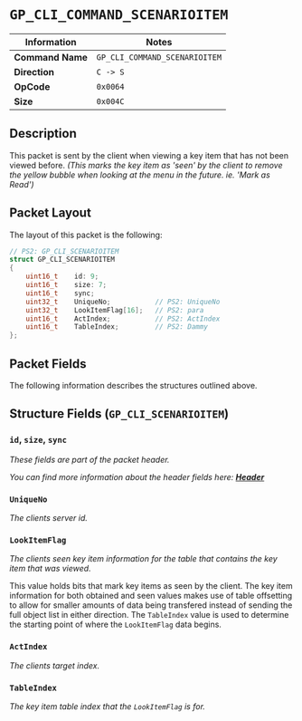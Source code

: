 # `GP_CLI_COMMAND_SCENARIOITEM`

| Information               | Notes |
|---                        |---    |
| **Command Name**          | `GP_CLI_COMMAND_SCENARIOITEM` |
| **Direction**             | `C -> S` |
| **OpCode**                | `0x0064` |
| **Size**                  | `0x004C` |

## Description

This packet is sent by the client when viewing a key item that has not been viewed before. _(This marks the key item as 'seen' by the client to remove the yellow bubble when looking at the menu in the future. ie. 'Mark as Read')_

## Packet Layout

The layout of this packet is the following:

```cpp
// PS2: GP_CLI_SCENARIOITEM
struct GP_CLI_SCENARIOITEM
{
    uint16_t    id: 9;
    uint16_t    size: 7;
    uint16_t    sync;
    uint32_t    UniqueNo;           // PS2: UniqueNo
    uint32_t    LookItemFlag[16];   // PS2: para
    uint16_t    ActIndex;           // PS2: ActIndex
    uint16_t    TableIndex;         // PS2: Dammy
};
```

## Packet Fields

The following information describes the structures outlined above.

## Structure Fields (`GP_CLI_SCENARIOITEM`)

### `id`, `size`, `sync`

_These fields are part of the packet header._

_You can find more information about the header fields here: [**Header**](/world/HEADER.md)_

### `UniqueNo`

_The clients server id._

### `LookItemFlag`

_The clients seen key item information for the table that contains the key item that was viewed._

This value holds bits that mark key items as seen by the client. The key item information for both obtained and seen values makes use of table offsetting to allow for smaller amounts of data being transfered instead of sending the full object list in either direction. The `TableIndex` value is used to determine the starting point of where the `LookItemFlag` data begins.

### `ActIndex`

_The clients target index._

### `TableIndex`

_The key item table index that the `LookItemFlag` is for._
